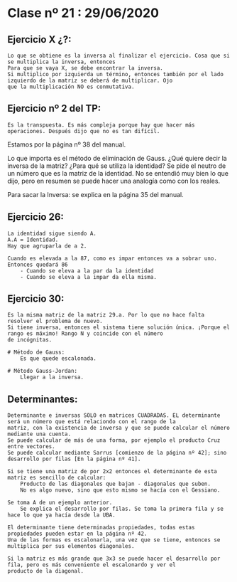# Clase nº 21 : 29/06/2020

## Ejercicio X ¿?:
	Lo que se obtiene es la inversa al finalizar el ejercicio. Cosa que si se multiplica la inversa, entonces
	Para que se vaya X, se debe encontrar la inversa.
	Si multiplico por izquierda un término, entonces también por el lado izquierdo de la matriz se deberá de multiplicar. Ojo
	que la multiplicación NO es conmutativa.

## Ejercicio nº 2 del TP:
	Es la transpuesta. Es más compleja porque hay que hacer más operaciones. Después dijo que no es tan difícil.


Estamos por la página nº 38 del manual.

Lo que importa es el método de eliminación de Gauss. ¿Qué quiere decir la inversa de la matriz? ¿Para qué se utiliza la identidad?
Se pide el neutro de un número que es la matriz de la identidad. No se entendió muy bien lo que dijo, pero en resumen se puede
hacer una analogía como con los reales.

Para sacar la Inversa: se explica en la página 35 del manual.

## Ejercicio 26:
	La identidad sigue siendo A.
	A.A = Identidad.
	Hay que agruparla de a 2.

	Cuando es elevada a la 87, como es impar entonces va a sobrar uno. Entonces quedará 86
		- Cuando se eleva a la par da la identidad
		- Cuando se eleva a la impar da ella misma.

## Ejercicio 30:
	Es la misma matriz de la matriz 29.a. Por lo que no hace falta resolver el problema de nuevo.
	Si tiene inversa, entonces el sistema tiene solución única. ¡Porque el rango es máximo! Rango N y coincide con el número
	de incógnitas.

	# Método de Gauss:
		Es que quede escalonada.

	# Método Gauss-Jordan:
		Llegar a la inversa.

## Determinantes:
	Determinante e inversas SÖLO en matrices CUADRADAS. EL determinante será un número que está relaciondo con el rango de la
	matriz, con la existencia de inversa y que se puede calcular el número mediante una cuenta.
	Se puede calcular de más de una forma, por ejemplo el producto Cruz entre vectores.
	Se puede calcular mediante Sarrus [comienzo de la página nº 42]; sino desarrollo por filas [En la página nº 41].

	Si se tiene una matriz de por 2x2 entonces el determinante de esta matriz es sencillo de calcular:
		Producto de las diagonales que bajan - diagonales que suben.
		No es algo nuevo, sino que esto mismo se hacía con el Gessiano.

	Se toma A de un ejemplo anterior.
		Se explica el desarrollo por filas. Se toma la primera fila y se hace lo que ya hacía desde la UBA.

	El determinante tiene determinadas propiedades, todas estas propiedades pueden estar en la página nº 42.
	Una de las formas es escalonarla, una vez que se tiene, entonces se multiplica por sus elementos diagonales.

	Si la matriz es más grande que 3x3 se puede hacer el desarrollo por fila, pero es más conveniente el escalonardo y ver el
	producto de la diagonal.



